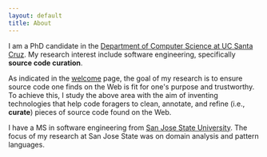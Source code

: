 ```yaml
---
layout: default
title: About
---
```


I am a PhD candidate in the [Department of Computer Science at UC Santa Cruz](http://cs.soe.ucsc.edu/).
My research interest include software engineering, specifically **source code curation**.

As indicated in the [welcome](http://huascarsanchez.com) page, the goal of my research is to ensure
source code one finds on the Web is fit for one's purpose and trustworthy. To achieve this, I study
the above area with the aim of inventing technologies that help code foragers to clean, annotate,
and refine (i.e., **curate**) pieces of source code found on the Web.

I have a MS in software engineering from [San Jose State University](http://www.sjsu.edu/). The
focus of my research at San Jose State was on domain analysis and pattern languages.